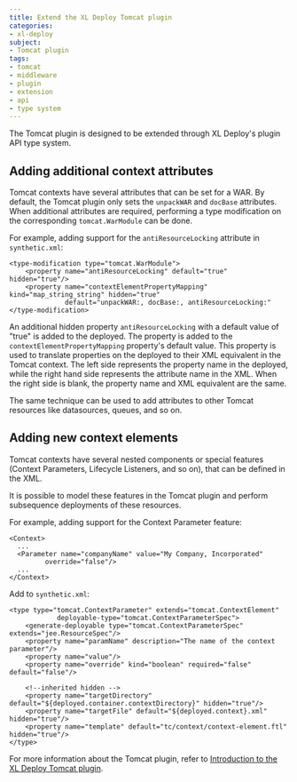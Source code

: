 ```yaml
---
title: Extend the XL Deploy Tomcat plugin
categories:
- xl-deploy
subject:
- Tomcat plugin
tags:
- tomcat
- middleware
- plugin
- extension
- api
- type system
---
```


The Tomcat plugin is designed to be extended through XL Deploy's plugin API type system.

## Adding additional context attributes

Tomcat contexts have several attributes that can be set for a WAR. By default, the Tomcat plugin only sets the `unpackWAR` and `docBase` attributes. When additional attributes are required, performing a type modification on the corresponding `tomcat.WarModule` can be done.

For example, adding support for the `antiResourceLocking` attribute in `synthetic.xml`:

	<type-modification type="tomcat.WarModule">
	    <property name="antiResourceLocking" default="true" hidden="true"/>
        <property name="contextElementPropertyMapping" kind="map_string_string" hidden="true"
                  default="unpackWAR:, docBase:, antiResourceLocking:"
	</type-modification>

An additional hidden property `antiResourceLocking` with a default value of "true" is added to the deployed. The property is added to the `contextElementPropertyMapping` property's default value. This property is used to translate properties on the deployed to their XML equivalent in the Tomcat context. The left side represents the property name in the deployed, while the right hand side represents the attribute name in the XML. When the right side is blank, the property name and XML equivalent are the same.

The same technique can be used to add attributes to other Tomcat resources like datasources, queues, and so on.

## Adding new context elements

Tomcat contexts have several nested components or special features (Context Parameters, Lifecycle Listeners, and so on), that can be defined in the XML.

It is possible to model these features in the Tomcat plugin and perform subsequence deployments of these resources.

For example, adding support for the Context Parameter feature:

    <Context>
      ...
      <Parameter name="companyName" value="My Company, Incorporated"
             override="false"/>
      ...
    </Context>

Add to `synthetic.xml`:

	<type type="tomcat.ContextParameter" extends="tomcat.ContextElement"
	            deployable-type="tomcat.ContextParameterSpec">
        <generate-deployable type="tomcat.ContextParameterSpec" extends="jee.ResourceSpec"/>
        <property name="paramName" description="The name of the context parameter"/>
        <property name="value"/>
        <property name="override" kind="boolean" required="false" default="false"/>

        <!--inherited hidden -->
        <property name="targetDirectory" default="${deployed.container.contextDirectory}" hidden="true"/> 
        <property name="targetFile" default="${deployed.context}.xml" hidden="true"/> 
        <property name="template" default="tc/context/context-element.ftl" hidden="true"/> 
    </type>

For more information about the Tomcat plugin, refer to [Introduction to the XL Deploy Tomcat plugin](/xl-deploy/concept/introduction-to-the-xl-deploy-tomcat-plugin.html).
